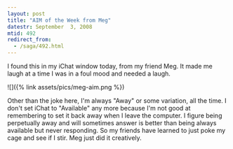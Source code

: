 ```yaml
---
layout: post
title: "AIM of the Week from Meg"
datestr: September  3, 2008
mtid: 492
redirect_from:
  - /saga/492.html
---
```


I found this in my iChat window today, from my friend Meg.  It made me laugh at a time I was in a foul mood and needed a laugh.

![]({% link assets/pics/meg-aim.png %})

Other than the joke here, I'm always "Away" or some variation, all the time.  I don't set iChat to "Available" any more because I'm not good at remembering to set it back away when I leave the computer.  I figure being perpetually away and will sometimes answer is better than being always available but never responding.  So my friends have learned to just poke my cage and see if I stir.  Meg just did it creatively.

